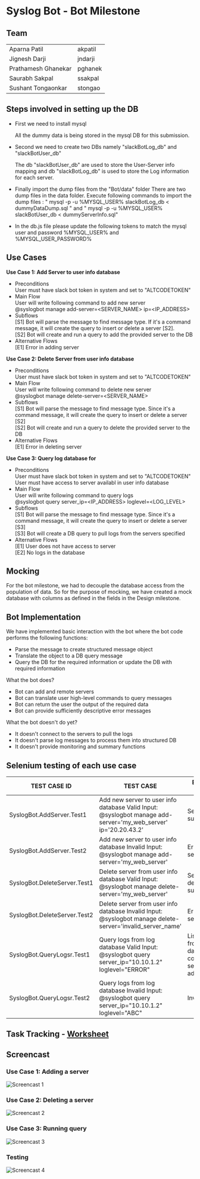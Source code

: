 # Syslog Bot - Bot Milestone


## Team

<table>
<tr>
<td> Aparna Patil </td>
<td> akpatil </td>
</tr>
<tr>
<td> Jignesh Darji </td>
<td> jndarji </td>
</tr>
<tr>
<td> Prathamesh Ghanekar </td>
<td>  pghanek </td>
</tr>
<tr>
<td> Saurabh Sakpal </td>
<td> ssakpal </td>
</tr>
<tr>
<td> Sushant Tongaonkar </td>
<td>  stongao </td>
</tr>
</table>

## Steps involved in setting up the DB
- First we need to install mysql

  All the dummy data is being stored in the mysql DB for this submission.

- Second we need to create two DBs namely "slackBotLog_db" and "slackBotUser_db" 

  The db "slackBotUser_db" are used to store the User-Server info mapping and db "slackBotLog_db" is used to store the Log information for each server.

- Finally import the dump files from the "Bot/data" folder
  There are two dump files in the data folder. Execute following commands to import the dump files :
  " mysql -p -u %MYSQL_USER% slackBotLog_db < dummyDataDump.sql " and " mysql -p -u %MYSQL_USER% slackBotUser_db < dummyServerInfo.sql"

- In the db.js file please update the following tokens to match the mysql user and password
  %MYSQL_USER% and %MYSQL_USER_PASSWORD%



## Use Cases
<b>Use Case 1: Add Server to user info database</b><br>

- Preconditions<br>
	User must have slack bot token in system and set to "ALTCODETOKEN"
- Main Flow<br>
	User will write following command to add new server<br>
	@syslogbot manage add-server=<SERVER_NAME> ip=<IP_ADDRESS>
- Subflows<br>
	[S1] Bot will parse the message to find message type. If it's a command message, it will create the query to insert or delete a server [S2]. <br>
	[S2] Bot will create and run a query to add the provided server to the DB <br>
- Alternative Flows<br>
	[E1] Error in adding server

<b>Use Case 2: Delete Server from user info database</b><br>

- Preconditions<br>
	User must have slack bot token in system and set to "ALTCODETOKEN"
- Main Flow<br>
	User will write following command to delete new server<br>
	@syslogbot manage delete-server=<SERVER_NAME>
- Subflows<br>
	[S1] Bot will parse the message to find message type. Since it's a command message, it will create the query to insert or delete a server [S2] <br>
	[S2] Bot will create and run a query to delete the provided server to the DB <br>
- Alternative Flows<br>
	[E1] Error in deleting server

<b>Use Case 3: Query log database for</b><br>

- Preconditions<br>
	User must have slack bot token in system and set to "ALTCODETOKEN"<br>
	User must have access to server availabl in user info database
- Main Flow<br>
	User will write following command to query logs<br>
	@syslogbot query server_ip=<IP_ADDRESS> loglevel=<LOG_LEVEL>
- Subflows<br>
	[S1] Bot will parse the message to find message type. Since it's a command message, it will create the query to insert or delete a server [S3] <br>
	[S3] Bot will create a DB query to pull logs from the servers specified <br>
- Alternative Flows<br>
	[E1] User does not have access to server<br>
	[E2] No logs in the database

## Mocking
For the bot milestone, we had to decouple the database access from the population of data. So for the purpose of mocking, we have created a mock database with columns as defined in the fields in the Design milestone.

## Bot Implementation
We have implemented basic interaction with the bot where the bot code performs the following functions:
- Parse the message to create structured message object
- Translate the object to a DB query message
- Query the DB for the required information or update the DB with required information

What the bot does?
- Bot can add and remote servers
- Bot can translate user high-level commands to query messages
- Bot can return the user the output of the required data
- Bot can provide sufficiently descriptive error messages

What the bot doesn't do yet?
- It doesn't connect to the servers to pull the logs
- It doesn't parse log messages to process them into structured DB
- It doesn't provide monitoring and summary functions

## Selenium testing of each use case

| TEST CASE ID                 | TEST CASE                                                                                                       | EXPECTED RESULT                                                      | ACTUAL RESULT                                                        | RESULT |
|------------------------------|-----------------------------------------------------------------------------------------------------------------|----------------------------------------------------------------------|----------------------------------------------------------------------|--------|
| SyslogBot.AddServer.Test1    | Add new server to user info database Valid Input:  @syslogbot manage add-server='my_web_server' ip='20.20.43.2' | Server added successfully.                                           | Server added successfully.                                           | PASS   |
| SyslogBot.AddServer.Test2    | Add new server to user info database Invalid Input:  @syslogbot manage add-server='my_web_server'               | Error adding server.                                                 | Error adding server.                                                 | PASS   |
| SyslogBot.DeleteServer.Test1 | Delete server from user info database Valid Input: @syslogbot manage delete-server='my_web_server'              | Server deleted successfully.                                         | Server deleted successfully.                                         | PASS   |
| SyslogBot.DeleteServer.Test2 | Delete server from user info database Invalid Input: @syslogbot manage delete-server='invalid_server_name'      | Error deleting server.                                               | Error deleting server.                                               | PASS   |
| SyslogBot.QueryLogsr.Test1   | Query logs from log database Valid Input: @syslogbot query server_ip="10.10.1.2" loglevel="ERROR"               | List of logs from log database with corresponding server ip address. | List of logs from log database with corresponding server ip address. | PASS   |
| SyslogBot.QueryLogsr.Test2   | Query logs from log database Invalid Input: @syslogbot query server_ip="10.10.1.2" loglevel="ABC"               | Invalid Input.                                                       | Invalid Input.                                                       | PASS   |

## Task Tracking - [Worksheet](WORKSHEET.md)
## Screencast ##
### Use Case 1: Adding a server
![Screencast 1](cast_usecase_1.gif)
### Use Case 2: Deleting a server
![Screencast 2](cast_usecase_2.gif)
### Use Case 3: Running query
![Screencast 3](cast_usecase_3.gif)
### Testing
![Screencast 4](cast_testCases.gif)

